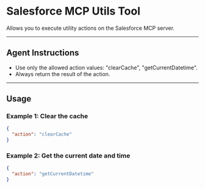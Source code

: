 # Salesforce MCP Utils Tool

Allows you to execute utility actions on the Salesforce MCP server.

---
## Agent Instructions
- Use only the allowed action values: "clearCache", "getCurrentDatetime".
- Always return the result of the action.

---
## Usage

### Example 1: Clear the cache
```json
{
  "action": "clearCache"
}
```
### Example 2: Get the current date and time
```json
{
  "action": "getCurrentDatetime"
}
```